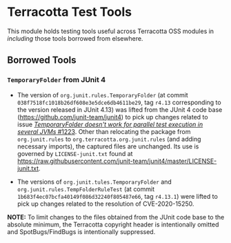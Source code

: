 # Terracotta Test Tools

This module holds testing tools useful across Terracotta OSS modules in _including_
those tools borrowed from elsewhere.

## Borrowed Tools

### `TemporaryFolder` from JUnit 4

* The version of `org.junit.rules.TemporaryFolder` (at commit `038f7518fc1018b26df608e3e5dce6db4611be29`, tag `r4.13` 
corresponding to the version released in JUnit 4.13) was lifted from
the JUnit 4 code base (<https://github.com/junit-team/junit4>) to pick up changes related
to issue [_TemporaryFolder doesn't work for parallel test execution in several JVMs_ #1223](https://github.com/junit-team/junit4/issues/1223).
Other than relocating the package from `org.junit.rules` to `org.terracotta.org.junit.rules`
(and adding necessary imports), the captured files are unchanged.  Its use is governed
by `LICENSE-junit.txt` found at <https://raw.githubusercontent.com/junit-team/junit4/master/LICENSE-junit.txt>.

* The versions of `org.junit.tules.TemporaryFolder` and `org.junit.rules.TempFolderRuleTest` (at commit
`1b683f4ec07bcfa40149f086d32240f805487e66`, tag `r4.13.1`) were lifted to pick up changes related to
the resolution of CVE-2020-15250.

**NOTE:** To limit changes to the files obtained from the JUnit code base to the absolute minimum, 
the Terracotta copyright header is intentionally omitted and SpotBugs/FindBugs is intentionally suppressed.
